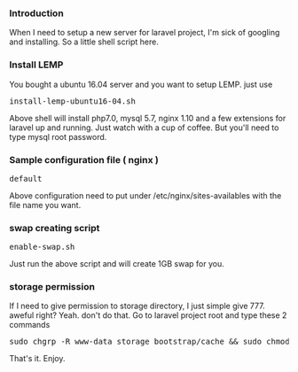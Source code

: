 ### Introduction
When I need to setup a new server for laravel project, I'm sick of googling and installing. So a little shell script here.

### Install LEMP
You bought a ubuntu 16.04 server and you want to setup LEMP.
just use 
<pre>
install-lemp-ubuntu16-04.sh
</pre>
Above shell will install php7.0, mysql 5.7, nginx 1.10 and a few extensions for laravel up and running.
Just watch with a cup of coffee. But you'll need to type mysql root password.

### Sample configuration file ( nginx )
<pre>
default
</pre>
Above configuration need to put under /etc/nginx/sites-availables
with the file name you want.

### swap creating script
<pre>
enable-swap.sh
</pre>
Just run the above script and will create 1GB swap for you.

### storage permission
If I need to give permission to storage directory, I just simple give 777. aweful right? Yeah. don't do that. Go to laravel project root and type these 2 commands
<pre>
sudo chgrp -R www-data storage bootstrap/cache && sudo chmod -R ug+rwx storage bootstrap/cache
</pre>

That's it. Enjoy.
